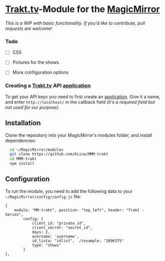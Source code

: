 # [Trakt.tv]-Module for the [MagicMirror](https://github.com/MichMich/MagicMirror/)
_This is a WIP with basic functionality. If you'd like to contribute, pull requests are welcome!_


### Todo

- [ ] CSS
- [ ] Pictures for the shows
- [ ] More configuration options


### Creating a [Trakt.tv] API [application]

To get your API keys you need to first create an [application]. Give it a name, and enter `http://localhost/` in the callback field _(it's a required field but not used for our purpose)_.


## Installation

Clone the repository into your MagicMirror's modules folder, and install dependencies:

```sh
  cd ~/MagicMirror/modules
  git clone https://github.com/Kiina/MMM-trakt
  cd MMM-trakt
  npm install
```


## Configuration

To run the module, you need to add the following data to your ` ~/MagicMirror/config/config.js` file:

```
{
    module: "MM-trakt", position: "top_left", header: "Trakt - Series",
        config: {
            client_id: "private_id",
            client_secret: "secret_id",
            days: 2,
            username: 'username',
            id_lista: "idlist",  //example: "2896375"
            type: "shows" 
        }
},
```

[Trakt.tv]:(https://trakt.tv/)
[application]: (https://trakt.tv/oauth/applications/new)
